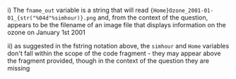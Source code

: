 i) The `fname_out` variable is a string that will read `{Home}Ozone_2001-01-01_{str("%04d"%simhour)}.png` and, from the context of the question, appears to be the filename of an image file that displays information on the ozone on January 1st 2001

ii) as suggested in the fstring notation above, the `simhour` and `Home` variables don't fall within the scope of the code fragment - they may appear above the fragment provided, though in the context of the question they are missing